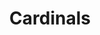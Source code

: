 ---
title: Cardinals
picture: cardinals2.jpg
viewer_title: Cardinals 2
thumbnail: cardinals2_t.jpg
alt: Cardinals 2
medium: Oil
width: 8"
height: 10"
---